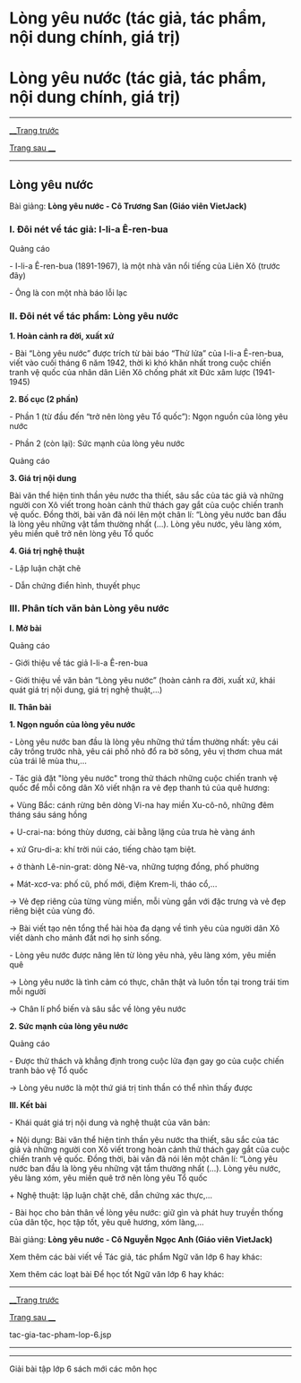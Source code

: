 # Lòng yêu nước (tác giả, tác phẩm, nội dung chính, giá trị)

# Lòng yêu nước (tác giả, tác phẩm, nội dung chính, giá trị)

* * *

[__Trang trước](https://vietjack.com/ngu-van-6/tac-gia-tac-pham-lop-6.jsp)

[Trang sau __](https://vietjack.com/ngu-van-6/tac-gia-tac-pham-lop-6.jsp)

* * *

## Lòng yêu nước

Bài giảng: **Lòng yêu nước - Cô Trương San (Giáo viên VietJack)**

### I. Đôi nét về tác giả: I-li-a Ê-ren-bua

Quảng cáo

\- I-li-a Ê-ren-bua (1891-1967), là một nhà văn nổi tiếng của Liên Xô (trước đây)

\- Ông là con một nhà báo lỗi lạc

### II. Đôi nét về tác phẩm: Lòng yêu nước 

**1\. Hoàn cảnh ra đời, xuất xứ**

\- Bài “Lòng yêu nước” được trích từ bài báo “Thử lửa” của I-li-a Ê-ren-bua, viết vào cuối tháng 6 năm 1942, thời kì khó khăn nhất trong cuộc chiến tranh vệ quốc của nhân dân Liên Xô chống phát xít Đức xâm lược (1941-1945)

**2\. Bố cục (2 phần)**

\- Phần 1 (từ đầu đến “trở nên lòng yêu Tổ quốc”): Ngọn nguồn của lòng yêu nước

\- Phần 2 (còn lại): Sức mạnh của lòng yêu nước

Quảng cáo

**3\. Giá trị nội dung**

Bài văn thể hiện tinh thần yêu nước tha thiết, sâu sắc của tác giả và những người con Xô viết trong hoàn cảnh thử thách gay gắt của cuộc chiến tranh vệ quốc. Đồng thời, bài văn đã nói lên một chân lí: “Lòng yêu nước ban đầu là lòng yêu những vật tầm thường nhất (…). Lòng yêu nước, yêu làng xóm, yêu miền quê trở nên lòng yêu Tổ quốc

**4\. Giá trị nghệ thuật**

\- Lập luận chặt chẽ

\- Dẫn chứng điển hình, thuyết phục

### III. Phân tích văn bản Lòng yêu nước

**I. Mở bài**

Quảng cáo

\- Giới thiệu về tác giả I-li-a Ê-ren-bua

\- Giới thiệu về văn bản “Lòng yêu nước” (hoàn cảnh ra đời, xuất xứ, khái quát giá trị nội dung, giá trị nghệ thuật,…)

**II. Thân bài**

**1\. Ngọn nguồn của lòng yêu nước**

\- Lòng yêu nước ban đầu là lòng yêu những thứ tầm thường nhất: yêu cái cây trồng trước nhà, yêu cái phố nhỏ đổ ra bờ sông, yêu vị thơm chua mát của trái lê mùa thu,… 

\- Tác giả đặt "lòng yêu nước" trong thử thách những cuộc chiến tranh vệ quốc để mỗi công dân Xô viết nhận ra vẻ đẹp thanh tú của quê hương:

\+ Vùng Bắc: cánh rừng bên dòng Vi-na hay miền Xu-cô-nô, những đêm tháng sáu sáng hồng

\+ U-crai-na: bóng thùy dương, cài bằng lặng của trưa hè vàng ánh

\+ xứ Gru-di-a: khí trời núi cáo, tiếng chào tạm biệt.

\+ ở thành Lê-nin-grat: dòng Nê-va, những tượng đồng, phố phường

\+ Mát-xcơ-va: phố cũ, phố mới, điệm Krem-li, tháo cổ,...

→ Vẻ đẹp riêng của từng vùng miền, mỗi vùng gắn với đặc trưng và vẻ đẹp riêng biệt của vùng đó.

→ Bài viết tạo nên tổng thể hài hòa đa dạng về tình yêu của người dân Xô viết dành cho mảnh đất nơi họ sinh sống.

\- Lòng yêu nước được nâng lên từ lòng yêu nhà, yêu làng xóm, yêu miền quê

→ Lòng yêu nước là tình cảm có thực, chân thật và luôn tồn tại trong trái tim mỗi người

→ Chân lí phổ biến và sâu sắc về lòng yêu nước

**2\. Sức mạnh của lòng yêu nước**

Quảng cáo

\- Được thử thách và khẳng định trong cuộc lửa đạn gay go của cuộc chiến tranh bảo vệ Tổ quốc

→ Lòng yêu nước là một thứ giá trị tinh thần có thể nhìn thấy được

**III. Kết bài**

\- Khái quát giá trị nội dung và nghệ thuật của văn bản:

\+ Nội dụng: Bài văn thể hiện tinh thần yêu nước tha thiết, sâu sắc của tác giả và những người con Xô viết trong hoàn cảnh thử thách gay gắt của cuộc chiến tranh vệ quốc. Đồng thời, bài văn đã nói lên một chân lí: “Lòng yêu nước ban đầu là lòng yêu những vật tầm thường nhất (…). Lòng yêu nước, yêu làng xóm, yêu miền quê trở nên lòng yêu Tổ quốc

\+ Nghệ thuật: lập luận chặt chẽ, dẫn chứng xác thực,…

\- Bài học cho bản thân về lòng yêu nước: giữ gìn và phát huy truyền thống của dân tộc, học tập tốt, yêu quê hương, xóm làng,…

Bài giảng: **Lòng yêu nước - Cô Nguyễn Ngọc Anh (Giáo viên VietJack)**

Xem thêm các bài viết về Tác giả, tác phẩm Ngữ văn lớp 6 hay khác:

Xem thêm các loạt bài Để học tốt Ngữ văn lớp 6 hay khác:

* * *

[__Trang trước](https://vietjack.com/ngu-van-6/tac-gia-tac-pham-lop-6.jsp)

[Trang sau __](https://vietjack.com/ngu-van-6/tac-gia-tac-pham-lop-6.jsp)

tac-gia-tac-pham-lop-6.jsp

* * *

* * *

Giải bài tập lớp 6 sách mới các môn học
